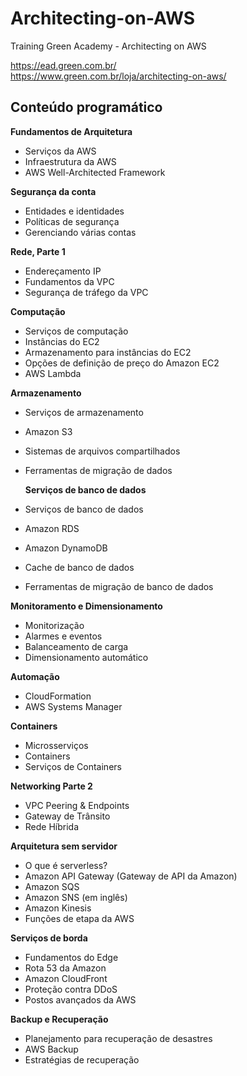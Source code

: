 # Architecting-on-AWS

Training Green Academy - Architecting on AWS 

https://ead.green.com.br/
<br>
https://www.green.com.br/loja/architecting-on-aws/

<h2> Conteúdo programático </h2>

  <strong> Fundamentos de Arquitetura  </strong>

  - Serviços da AWS
  - Infraestrutura da AWS
  - AWS Well-Architected Framework

  <strong> Segurança da conta </strong> 

  - Entidades e identidades
  - Políticas de segurança
  - Gerenciando várias contas

<strong > Rede, Parte 1  </strong>

  - Endereçamento IP
  - Fundamentos da VPC
  - Segurança de tráfego da VPC

 <strong> Computação </strong> 

  - Serviços de computação
  - Instâncias do EC2
  - Armazenamento para instâncias do EC2
  - Opções de definição de preço do Amazon EC2
  - AWS Lambda

   <strong> Armazenamento </strong>

  - Serviços de armazenamento
  - Amazon S3
  - Sistemas de arquivos compartilhados
  - Ferramentas de migração de dados

    <strong> Serviços de banco de dados </strong> 

  - Serviços de banco de dados
  - Amazon RDS
  - Amazon DynamoDB
  - Cache de banco de dados
  - Ferramentas de migração de banco de dados

   <strong> Monitoramento e Dimensionamento </strong> 

  - Monitorização
  - Alarmes e eventos
  - Balanceamento de carga
  - Dimensionamento automático

   <strong> Automação </strong>

  - CloudFormation
  - AWS Systems Manager

  <strong>  Containers </strong> 

  - Microsserviços
  - Containers
  - Serviços de Containers

 <strong> Networking Parte 2 </strong> 

  - VPC Peering & Endpoints
  - Gateway de Trânsito
  - Rede Híbrida

<strong> Arquitetura sem servidor </strong> 

  - O que é serverless?
  - Amazon API Gateway (Gateway de API da Amazon)
  - Amazon SQS
  - Amazon SNS (em inglês)
  - Amazon Kinesis
  - Funções de etapa da AWS

<strong> Serviços de borda </strong>

  - Fundamentos do Edge
  - Rota 53 da Amazon
  - Amazon CloudFront
  - Proteção contra DDoS
  - Postos avançados da AWS

<strong> Backup e Recuperação </strong>

  - Planejamento para recuperação de desastres
  - AWS Backup
  - Estratégias de recuperação
